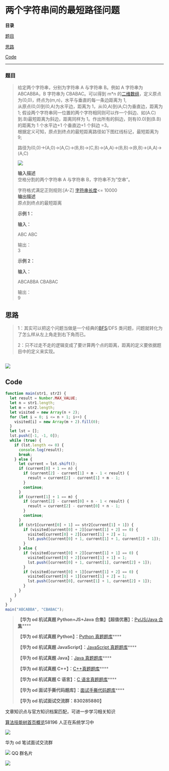 # 两个字符串间的最短路径问题

**目录**

[题目](#%E9%A2%98%E7%9B%AE)

[思路](#t1)

[Code](#t2)

---

### 题目

> 给定两个字符串，分别为字符串 A 与字符串 B。例如 A 字符串为 ABCABBA，B 字符串为 CBABAC。可以得到 m\*n 的[二维数组](https://so.csdn.net/so/search?q=%E4%BA%8C%E7%BB%B4%E6%95%B0%E7%BB%84&spm=1001.2101.3001.7020)，定义原点为(0,0)，终点为(m,n)，水平与垂直的每一条边距离为 1,  
> 从原点(0,0)到(0,A)为水平边，距离为 1，从(0,A)到(A,C)为垂直边，距离为 1; 假设两个字符串同一位置的两个字符相同则可以作一个斜边、如(A.C)到.B)最短距离为斜边，距离同样为 1。作出所有的斜边，则有(0.0)到(B.B)的距离为 1 个水平边+1 个垂直边+1 个斜边 =3。  
> 根据定义可知，原点到终点的最短距离路径如下图红线标记，最短距离为 9;
>
> 路径为(0,0)->(A,0)->(A,C)->(B,B)->(C,B)->(A,A)->(B,B)->(B,B)->(A,A)->(A,C)
>
> ![](https://img-blog.csdnimg.cn/direct/987a166df1434663b52a7fad76bdd0d1.png)
>
> **输入描述**  
> 空格分割的两个字符串 A 与字符串 B，字符串不为”空串”。
>
> 字符格式满足正则规则:\[A-Z\] [字符串长度](https://so.csdn.net/so/search?q=%E5%AD%97%E7%AC%A6%E4%B8%B2%E9%95%BF%E5%BA%A6&spm=1001.2101.3001.7020)<= 10000  
> **输出描述**  
> 原点到终点的最短距离
>
> **示例 1：**
>
> **输入：**
>
> ABC ABC
>
> 输出：  
> 3
>
> **示例 2：**
>
> **输入：**
>
> ABCABBA CBABAC
>
> 输出：  
> 9

## 思路

> 1：其实可以把这个问题当做是一个经典的[BFS](https://so.csdn.net/so/search?q=BFS&spm=1001.2101.3001.7020)/DFS 类问题，问题就转化为了怎么样从左上角走到右下角而已。
>
> 2：只不过走不走的逻辑变成了要计算两个点的距离，距离的定义要依据题目中的定义来实现。

## ![](https://img-blog.csdnimg.cn/42eca8c5691144f2a9511821b795bf3e.jpeg)

## Code

```js
function main(str1, str2) {
  let result = Number.MAX_VALUE;
  let n = str1.length;
  let m = str2.length;
  let visited = new Array(n + 2);
  for (let i = 0; i <= n + 1; i++) {
    visited[i] = new Array(m + 2).fill(0);
  }
  let lst = [];
  lst.push([-1, -1, 0]);
  while (true) {
    if (lst.length <= 0) {
      console.log(result);
      break;
    } else {
      let current = lst.shift();
      if (current[0] + 1 == n) {
        if (current[2] - current[1] + m - 1 < result) {
          result = current[2] - current[1] + m - 1;
        }
        continue;
      }
      if (current[1] + 1 == m) {
        if (current[2] - current[0] + n - 1 < result) {
          result = current[2] - current[0] + n - 1;
        }
        continue;
      }
      if (str1[current[0] + 1] == str2[current[1] + 1]) {
        if (visited[current[0] + 2][current[1] + 2] == 0) {
          visited[current[0] + 2][current[1] + 2] = 1;
          lst.push([current[0] + 1, current[1] + 1, current[2] + 1]);
        }
      } else {
        if (visited[current[0] + 2][current[1] + 1] == 0) {
          visited[current[0] + 2][current[1] + 1] = 1;
          lst.push([current[0] + 1, current[1], current[2] + 1]);
        }
        if (visited[current[0] + 1][current[1] + 2] == 0) {
          visited[current[0] + 1][current[1] + 2] = 1;
          lst.push([current[0], current[1] + 1, current[2] + 1]);
        }
      }
    }
  }
}
main("ABCABBA", "CBABAC");
```

> **【华为 od 机试真题 Python+JS+Java 合集】【超值优惠】：**[Py/JS/Java 合集](https://blog.csdn.net/misayaaaaa/category_12258991.html "Py/JS/Java合集")\*\*\*\*
>
> **【华为 od 机试真题 Python】：**[Python 真题题库](https://blog.csdn.net/misayaaaaa/category_12111005.html "Python真题题库")\*\*\*\*
>
> **【华为 od 机试真题 JavaScript】：**[JavaScript 真题题库](https://blog.csdn.net/misayaaaaa/category_12199270.html "JavaScript真题题库")\*\*\*\*
>
> **【华为 od 机试真题 Java】：**[Java 真题题库](https://blog.csdn.net/misayaaaaa/category_12111006.html "Java真题题库")\*\*\*\*
>
> **【华为 od 机试真题 C++】：**[C++真题题库](https://blog.csdn.net/misayaaaaa/category_12036814.html "C++真题题库")\*\*\*\*
>
> **【华为 od 机试真题 C 语言】：**[C 语言真题题库](https://blog.csdn.net/misayaaaaa/category_12217917.html "C语言真题题库")\*\*\*\*
>
> **【华为 od 面试手撕代码题库】：**[面试手撕代码题库](https://renjie.blog.csdn.net/article/details/130419388 "面试手撕代码题库")\*\*\*\*
>
> **【华为 od 机试面试交流群：830285880】**

文章知识点与官方知识档案匹配，可进一步学习相关知识

[算法技能树](https://edu.csdn.net/skill/algorithm/?utm_source=csdn_ai_skill_tree_blog)[首页](https://edu.csdn.net/skill/algorithm/?utm_source=csdn_ai_skill_tree_blog)[概览](https://edu.csdn.net/skill/algorithm/?utm_source=csdn_ai_skill_tree_blog)58196 人正在系统学习中

![](https://img-blog.csdnimg.cn/2f99f5a4ec6d46d183f094013fb0a34a.jpeg)

华为 od 笔试面试交流群

![](https://g.csdnimg.cn/extension-box/1.1.6/image/qq.png) QQ 群名片

![](https://g.csdnimg.cn/extension-box/1.1.6/image/ic_move.png)
